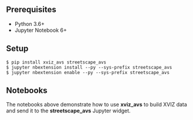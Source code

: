 ## Prerequisites
 * Python 3.6+
 * Jupyter Notebook 6+

## Setup 

```
$ pip install xviz_avs streetscape_avs
$ jupyter nbextension install --py --sys-prefix streetscape_avs
$ jupyter nbextension enable --py --sys-prefix streetscape_avs
```

## Notebooks

The notebooks above demonstrate how to use **xviz_avs** to build XVIZ data and send it to the
**streetscape_avs** Jupyter widget.
